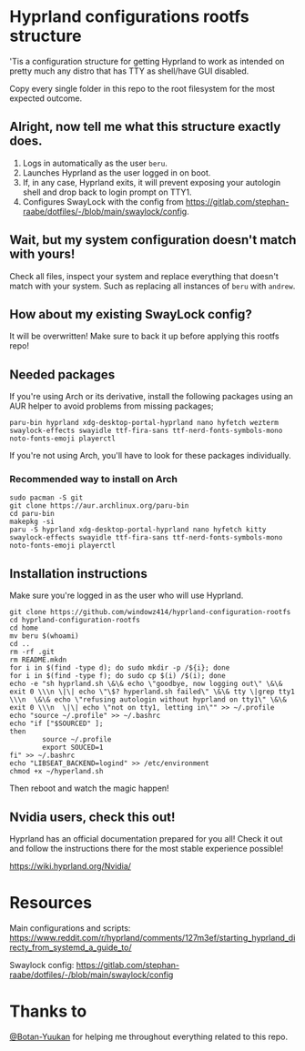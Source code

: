 # Hyprland configurations rootfs structure

'Tis a configuration structure for getting Hyprland to work as intended
on pretty much any distro that has TTY as shell/have GUI disabled.

Copy every single folder in this repo to the root filesystem for the
most expected outcome.

## Alright, now tell me what this structure exactly does.

1. Logs in automatically as the user `beru`.
2. Launches Hyprland as the user logged in on boot.
3. If, in any case, Hyprland exits, it will prevent exposing your autologin shell and drop back to login prompt on TTY1.
4. Configures SwayLock with the config from https://gitlab.com/stephan-raabe/dotfiles/-/blob/main/swaylock/config.

## Wait, but my system configuration doesn't match with yours!

Check all files, inspect your system and replace everything that
doesn't match with your system. Such as replacing all instances of
`beru` with `andrew`.

## How about my existing SwayLock config?

It will be overwritten! Make sure to back it up before applying this
rootfs repo!

## Needed packages

If you're using Arch or its derivative, install the following packages
using an AUR helper to avoid problems from missing packages;

```
paru-bin hyprland xdg-desktop-portal-hyprland nano hyfetch wezterm swaylock-effects swayidle ttf-fira-sans ttf-nerd-fonts-symbols-mono noto-fonts-emoji playerctl
```

If you're not using Arch, you'll have to look for these packages
individually.

### Recommended way to install on Arch

```
sudo pacman -S git 
git clone https://aur.archlinux.org/paru-bin
cd paru-bin
makepkg -si
paru -S hyprland xdg-desktop-portal-hyprland nano hyfetch kitty swaylock-effects swayidle ttf-fira-sans ttf-nerd-fonts-symbols-mono noto-fonts-emoji playerctl
```

## Installation instructions

Make sure you're logged in as the user who will use Hyprland.

```
git clone https://github.com/windowz414/hyprland-configuration-rootfs
cd hyprland-configuration-rootfs
cd home
mv beru $(whoami)
cd ..
rm -rf .git
rm README.mkdn
for i in $(find -type d); do sudo mkdir -p /${i}; done
for i in $(find -type f); do sudo cp $(i) /$(i); done
echo -e "sh hyprland.sh \&\& echo \"goodbye, now logging out\" \&\& exit 0 \\\n \|\| echo \"\$? hyperland.sh failed\" \&\& tty \|grep tty1 \\\n  \&\& echo \"refusing autologin without hyprland on tty1\" \&\& exit 0 \\\n  \|\| echo \"not on tty1, letting in\"" >> ~/.profile
echo "source ~/.profile" >> ~/.bashrc
echo "if ["$SOURCED" ];
then
        source ~/.profile
        export SOUCED=1
fi" >> ~/.bashrc
echo "LIBSEAT_BACKEND=logind" >> /etc/environment
chmod +x ~/hyperland.sh
```

Then reboot and watch the magic happen!

## Nvidia users, check this out!

Hyprland has an official documentation prepared for you all! Check it
out and follow the instructions there for the most stable experience
possible!

https://wiki.hyprland.org/Nvidia/

# Resources

Main configurations and scripts: https://www.reddit.com/r/hyprland/comments/127m3ef/starting_hyprland_directy_from_systemd_a_guide_to/

Swaylock config: https://gitlab.com/stephan-raabe/dotfiles/-/blob/main/swaylock/config

# Thanks to

[@Botan-Yuukan](https://github.com/Botan-Yuukan) for helping me
throughout everything related to this repo.

